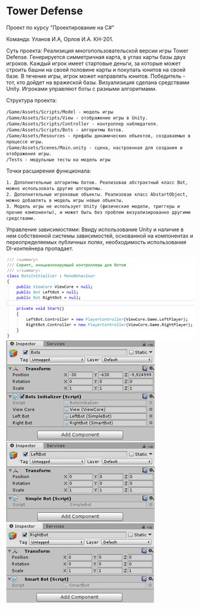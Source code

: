 # Tower Defense
Проект по курсу "Проектирование на C#"

Команда: Уланов И.А, Орлов И.А. КН-201.

Суть проекта: Реализиция многопользовательской версии игры Tower Defense. Генерируется симметричная карта, в углах карты базы двух игроков. Каждый игрок имеет стартовые деньги, за которые может строить башни на своей половине карты и покупать юнитов на своей базе. В течение игры, игрок может направлять юнитов. Победитель - тот, кто дойдет на вражеской базы. Визуализиция сделана средствами Unity. Игроками управляют боты с разными алгоритмами.

Структура проекта:
```
/Game/Assets/Scripts/Model - модель игры
/Game/Assets/Scripts/View - отображение игры в Unity.
/Game/Assets/Scripts/Controller - контроллер наблюдателя.
/Game/Assets/Scripts/Bots - алгоритмы ботов.
/Game/Assets/Resources - префабы динамических объектов, создаваемых в процессе игры.
/Game/Assets/Scenes/Main.unity - сцена, настроенная для создания и отображения игры.
/Tests - модульные тесты на модель игры
```

Точки расширения функционала:
```
1. Дополнительные алгоритмы ботов. Реализовав абстрактный класс Bot, можно использовать другие алгоритмы.
2. Дополнительные игроковые объекты. Реализовав класс AbstartObject, можно добавлять в модель игры новые объекты.
3. Модель игры не использует Unity (физические модели, триггеры и прочие компоненты), и может быть без проблем визуализированно другими средствами.
```

Управление зависимостями:
Ввиду использование Unity и наличие в нем собственной системы зависимостей, основанной на компонентах и переопределяемых публичных полях, необходимость использования DI-контейнера пропадает.

<img src="https://github.com/ulanzetz/Tower-Defense/raw/master/Readme-Images/DI1.png?raw=true">
<img src="https://github.com/ulanzetz/Tower-Defense/raw/master/Readme-Images/DI2.png?raw=true">
<img src="https://github.com/ulanzetz/Tower-Defense/raw/master/Readme-Images/DI3.png?raw=true">
<img src="https://github.com/ulanzetz/Tower-Defense/raw/master/Readme-Images/DI4.png?raw=true">
